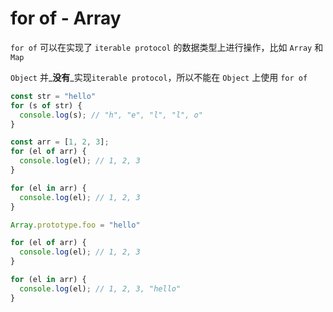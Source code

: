 # for of - Array

`for of` 可以在实现了 `iterable protocol` 的数据类型上进行操作，比如 `Array` 和 `Map`

`Object` 并_**没有**_实现`iterable protocol`，所以不能在 `Object` 上使用 `for of`

```javascript
const str = "hello"
for (s of str) {
  console.log(s); // "h", "e", "l", "l", o"
}

const arr = [1, 2, 3];
for (el of arr) {
  console.log(el); // 1, 2, 3
}

for (el in arr) {
  console.log(el); // 1, 2, 3
}

Array.prototype.foo = "hello"

for (el of arr) {
  console.log(el); // 1, 2, 3
}

for (el in arr) {
  console.log(el); // 1, 2, 3, "hello"
}
```

